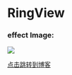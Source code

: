 # RingView

### effect Image:

<img src = "http://owidk761k.bkt.clouddn.com/ringView.gif">  

[点击跳转到博客](http://www.hbxiongsen.com)